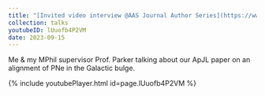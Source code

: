 ```yaml
---
title: "[Invited video interview @AAS Journal Author Series](https://www.youtube.com/watch?app=desktop&v=lUuofb4P2VM)"
collection: talks
youtubeID: lUuofb4P2VM
date: 2023-09-15
---
```


Me & my MPhil supervisor Prof. Parker talking about our ApJL paper on an alignment of PNe in the Galactic bulge.

{% include youtubePlayer.html id=page.lUuofb4P2VM %}
